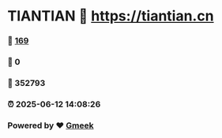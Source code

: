 # TIANTIAN :link: https://tiantian.cn 
### :page_facing_up: [169](https://tiantian.cn/tag.html) 
### :speech_balloon: 0 
### :hibiscus: 352793 
### :alarm_clock: 2025-06-12 14:08:26 
### Powered by :heart: [Gmeek](https://github.com/Meekdai/Gmeek)
